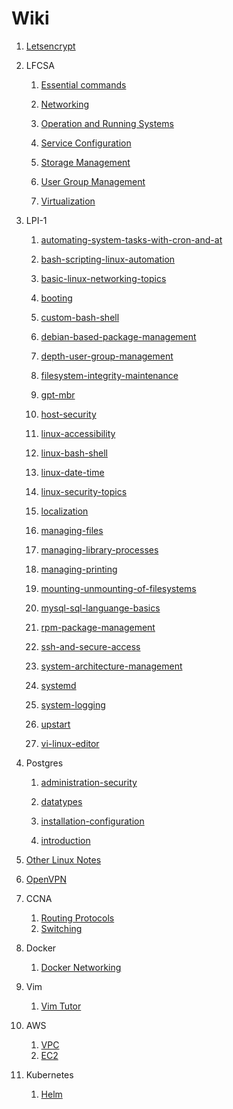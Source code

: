 # Wiki

1. [Letsencrypt](letsencrypt/letsencrypt)

2. LFCSA

    1. [Essential commands](lfcsa/essential-commands)
    
    2. [Networking](lfcsa/networking)
    
    3. [Operation and Running Systems](lfcsa/operation-running-systems)
    
    4. [Service Configuration](lfcsa/service-configuration)
    
    5. [Storage Management](lfcsa/storage-management)
    
    6. [User Group Management](lfcsa/user-group-management)
    
    7. [Virtualization](lfcsa/virtualization)

3. LPI-1

    1. [automating-system-tasks-with-cron-and-at](lpi1/automating-system-tasks-with-cron-and-at)

    2. [bash-scripting-linux-automation](lpi1/bash-scripting-linux-automation)

    3. [basic-linux-networking-topics](lpi1/basic-linux-networking-topics)

    4. [booting](lpi1/booting)

    5. [custom-bash-shell](lpi1/custom-bash-shell)

    6. [debian-based-package-management](lpi1/debian-based-package-management)

    9. [depth-user-group-management](lpi1/depth-user-group-management)

    10. [filesystem-integrity-maintenance](lpi1/filesystem-integrity-maintenance)

    11. [gpt-mbr](lpi1/gpt-mbr)

    12. [host-security](lpi1/host-security)

    13. [linux-accessibility](lpi1/linux-accessibility)

    14. [linux-bash-shell](lpi1/linux-bash-shell)

    15. [linux-date-time](lpi1/linux-date-time)

    16. [linux-security-topics](lpi1/linux-security-topics)

    17. [localization](lpi1/localization)

    18. [managing-files](lpi1/managing-files)

    19. [managing-library-processes](lpi1/managing-library-processes)

    20. [managing-printing](lpi1/managing-printing)

    21. [mounting-unmounting-of-filesystems](lpi1/mounting-unmounting-of-filesystems)

    22. [mysql-sql-languange-basics](lpi1/mysql-sql-languange-basics)

    23. [rpm-package-management](lpi1/rpm-package-management)

    24. [ssh-and-secure-access](lpi1/ssh-and-secure-access)

    25. [system-architecture-management](lpi1/system-architecture-management)

    26. [systemd](lpi1/systemd)

    27. [system-logging](lpi1/system-logging)

    28. [upstart](lpi1/upstart)

    29. [vi-linux-editor](lpi1/vi-linux-editor)

4. Postgres

    1. [administration-security](postgres/administration-security)

    2. [datatypes](postgres/datatypes)

    3. [installation-configuration](postgres/installation-configuration)

    4. [introduction](postgres/introduction)

5. [Other Linux Notes](Linux-Notes)

6. [OpenVPN](networking/openvpn)

7. CCNA
    1. [Routing Protocols](networking/ccna2)
    2. [Switching](networking/ccna3)
8. Docker
    1. [Docker Networking](docker/docker-networking)
9. Vim
    1. [Vim Tutor](vim/vim-tutor)
10. AWS
    1. [VPC](aws/vpc)
    2. [EC2](aws/ec2)
11. Kubernetes
    1. [Helm](kubernetes/helm)

